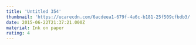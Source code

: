 ```yaml
---
title: 'Untitled 354'
thumbnail: 'https://ucarecdn.com/6acdeea1-679f-4a6c-b181-25f509cfbdb3/'
date: 2015-06-22T21:37:21.000Z
material: Ink on paper
rating: 4
---
```

